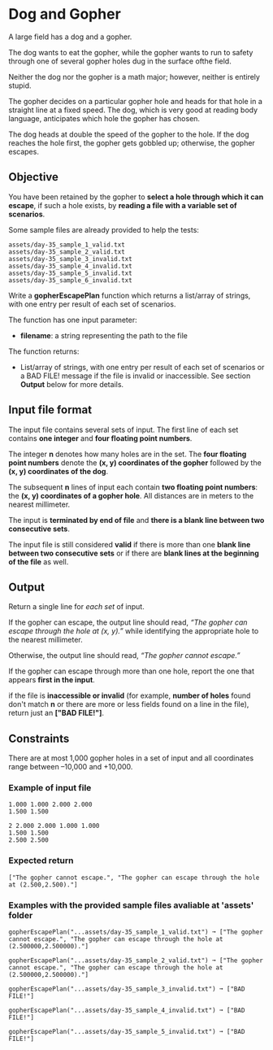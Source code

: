 # Dog and Gopher

A large field has a dog and a gopher.

The dog wants to eat the gopher, while the gopher wants to run to safety through one of several gopher holes dug in the surface ofthe field.

Neither the dog nor the gopher is a math major; however, neither is entirely stupid.

The gopher decides on a particular gopher hole and heads for that hole in a straight line at a fixed speed. The dog, which is very good at reading body language, anticipates which hole the gopher has chosen. 

The dog heads at double the speed of the gopher to the hole. If the dog reaches the hole first, the gopher gets gobbled up; otherwise, the gopher escapes.

## Objective
You have been retained by the gopher to **select a hole through which it can escape**, if such a hole exists, by **reading a file with a variable set of scenarios**.

Some sample files are already provided to help the tests:
```text
assets/day-35_sample_1_valid.txt
assets/day-35_sample_2_valid.txt
assets/day-35_sample_3_invalid.txt
assets/day-35_sample_4_invalid.txt
assets/day-35_sample_5_invalid.txt
assets/day-35_sample_6_invalid.txt
``` 

Write a **gopherEscapePlan** function which returns a list/array of strings, with one entry per result of each set of scenarios.

The function has one input parameter:
- **filename**: a string representing the path to the file

The function returns:
- List/array of strings, with one entry per result of each set of scenarios or a BAD FILE! message if the file is invalid or inaccessible. See section **Output** below for more details.

## Input file format

The input file contains several sets of input. The first line of each set contains **one integer** and **four floating point numbers**. 

The integer **n** denotes how many holes are in the set.
The **four floating point numbers** denote the **(x, y) coordinates of the gopher** followed by the **(x, y) coordinates of the dog**. 

The subsequent **n** lines of input each contain **two floating point numbers**: the **(x, y) coordinates of a gopher hole**. All distances are in meters to the nearest millimeter. 

The input is **terminated by end of file** and **there is a blank line between two consecutive sets**.

The input file is still considered **valid** if there is more than one **blank line between two consecutive sets** or if there are **blank lines at the beginning of the file** as well.

## Output
Return a single line for *each set* of input.

If the gopher can escape, the output line should read, _“The gopher can escape through the hole at (x, y).”_ while identifying the appropriate hole to the nearest millimeter. 

Otherwise, the output line should read, _“The gopher cannot escape.”_ 

If the gopher can escape through more than one hole, report the one that appears **first in the input**. 

if the file is **inaccessible or invalid** (for example, **number of holes** found don't match **n** or there are more or less fields found on a line in the file), return just an **["BAD FILE!"]**.



## Constraints
There are at most 1,000 gopher holes in a set of input and all coordinates range between –10,000 and +10,000.



### Example of input file
```text
1.000 1.000 2.000 2.000
1.500 1.500

2 2.000 2.000 1.000 1.000
1.500 1.500
2.500 2.500
```

### Expected return
```text
["The gopher cannot escape.", "The gopher can escape through the hole at (2.500,2.500)."]
```


### Examples with the provided sample files avaliable at 'assets' folder
```text
gopherEscapePlan("...assets/day-35_sample_1_valid.txt") ➞ ["The gopher cannot escape.", "The gopher can escape through the hole at (2.500000,2.500000)."]

gopherEscapePlan("...assets/day-35_sample_2_valid.txt") ➞ ["The gopher cannot escape.", "The gopher can escape through the hole at (2.500000,2.500000)."]

gopherEscapePlan("...assets/day-35_sample_3_invalid.txt") ➞ ["BAD FILE!"]

gopherEscapePlan("...assets/day-35_sample_4_invalid.txt") ➞ ["BAD FILE!"]

gopherEscapePlan("...assets/day-35_sample_5_invalid.txt") ➞ ["BAD FILE!"]
```